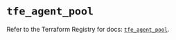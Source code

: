 # `tfe_agent_pool`

Refer to the Terraform Registry for docs: [`tfe_agent_pool`](https://registry.terraform.io/providers/hashicorp/tfe/0.65.2/docs/resources/agent_pool).
